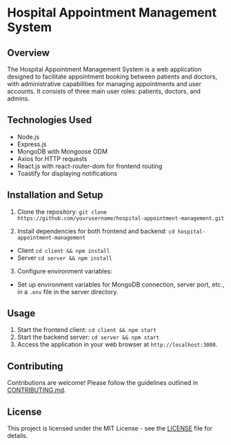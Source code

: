 # Hospital Appointment Management System

## Overview
The Hospital Appointment Management System is a web application designed to facilitate appointment booking between patients and doctors, with administrative capabilities for managing appointments and user accounts. It consists of three main user roles: patients, doctors, and admins.

## Technologies Used
- Node.js
- Express.js
- MongoDB with Mongoose ODM
- Axios for HTTP requests
- React.js with react-router-dom for frontend routing
- Toastify for displaying notifications

## Installation and Setup
1. Clone the repository:
`git clone https://github.com/yourusername/hospital-appointment-management.git`

2. Install dependencies for both frontend and backend:
`cd hospital-appointment-management`
 - Client
`cd client && npm install`
- Server
`cd server && npm install`
3. Configure environment variables:
- Set up environment variables for MongoDB connection, server port, etc., in a `.env` file in the server directory.

## Usage
1. Start the frontend client:
`cd client && npm start`
2. Start the backend server:
`cd server && npm start`
3. Access the application in your web browser at `http://localhost:3000`.

## Contributing
Contributions are welcome! Please follow the guidelines outlined in [CONTRIBUTING.md](CONTRIBUTING.md).

## License
This project is licensed under the MIT License - see the [LICENSE](LICENSE) file for details.


